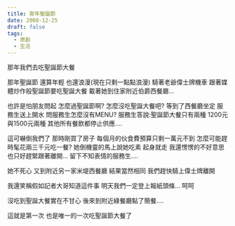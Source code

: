 ```yaml
---
title: 那年聖誕節
date: 2008-12-25
draft: false
tags:
  - 原創
  - 生活
---
```

那年我們去吃聖誕節大餐

那年聖誕節
還算年輕
也還浪漫(現在只剩一點點浪漫)
騎著老爺偉士牌機車
跟著媒體炒作般聖誕節要吃聖誕大餐
載著她到住家附近伯爵西餐廳...

也許是怕朋友問起
怎麼過聖誕節啊?
怎麼沒吃聖誕大餐吧?
等到了西餐廳坐定
服務生送上開水
問服務生怎麼沒有MENU?
服務生答說:聖誕節大餐只有兩種
1200元與1500元兩種
其他所有餐飲都停止供應....

這可嚇倒我們了
那時剛買了房子
每個月的伙食費預算只剩一萬元不到
怎麼可能趕時髦花兩三千元吃一餐?
她倒機靈的馬上說她吃素
起身就走
我還愣愣的不好意思
也只好趕緊跟著離開...
留下不知表情的服務生....

她不死心
又到附近另一家米堤西餐廳
結果當然相同
我們趕快騎上偉士牌離開

我還笑稱假如記者大哥知道這件事
明天我們一定登上報紙頭條...
呵呵


沒吃到聖誕大餐實在不甘心
後來到附近綠餐廳點了簡餐....

這就是第一次
也是唯一的一次吃聖誕節大餐了


